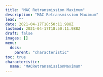 ```yaml
---
title: "MAC Retransmission Maximum"
description: "MAC Retransmission Maximum"
lead: ""
date: 2021-04-17T18:50:11.988Z
lastmod: 2021-04-17T18:50:11.988Z
draft: false
images: []
menu:
  docs:
    parent: "characteristic"
toc: true
characteristic:
  name: "MACRetransmissionMaximum"
---
```

